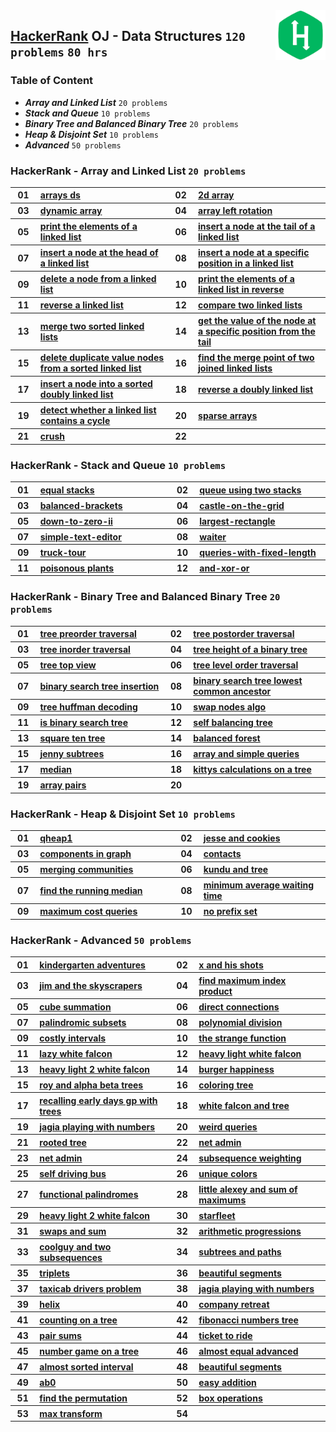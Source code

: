 <img align="right" width="80" src="/logos/hackerrank.jpg">

## [HackerRank](https://www.hackerrank.com/) OJ - Data Structures `120 problems` `80 hrs`

### Table of Content

- ***Array and Linked List*** `20 problems`
- ***Stack and Queue*** `10 problems`
- ***Binary Tree and Balanced Binary Tree*** `20 problems`
- ***Heap & Disjoint Set*** `10 problems`
- ***Advanced*** `50 problems`

### HackerRank - Array and Linked List `20 problems`

<table>
    <tbody>
        <tr>
            <th align="center" width="50px">01</th><th align="left" width="550px"><a href="https://www.hackerrank.com/challenges/arrays-ds/problem">arrays ds</a></th>
            <th align="center" width="50px">02</th><th align="left" width="550px"><a href="https://www.hackerrank.com/challenges/2d-array/problem">2d array</a></th>
        </tr>
        <tr>
            <th align="center" width="50px">03</th><th align="left" width="550px"><a href="https://www.hackerrank.com/challenges/dynamic-array/problem">dynamic array</a></th>
            <th align="center" width="50px">04</th><th align="left" width="550px"><a href="https://www.hackerrank.com/challenges/array-left-rotation/problem">array left rotation</a></th>
        </tr>
        <tr>
            <th align="center" width="50px">05</th><th align="left" width="550px"><a href="https://www.hackerrank.com/challenges/print-the-elements-of-a-linked-list/problem">print the elements of a linked list</a></th>
            <th align="center" width="50px">06</th><th align="left" width="550px"><a href="https://www.hackerrank.com/challenges/insert-a-node-at-the-tail-of-a-linked-list/problem">insert a node at the tail of a linked list</a></th>
        </tr>
        <tr>
            <th align="center" width="50px">07</th><th align="left" width="550px"><a href="https://www.hackerrank.com/challenges/insert-a-node-at-the-head-of-a-linked-list/problem">insert a node at the head of a linked list</a></th>
            <th align="center" width="50px">08</th><th align="left" width="550px"><a href="https://www.hackerrank.com/challenges/insert-a-node-at-a-specific-position-in-a-linked-list/problem">insert a node at a specific position in a linked list</a></th>
        </tr>
        <tr>
            <th align="center" width="50px">09</th><th align="left" width="550px"><a href="https://www.hackerrank.com/challenges/delete-a-node-from-a-linked-list/problem">delete a node from a linked list</a></th>
            <th align="center" width="50px">10</th><th align="left" width="550px"><a href="https://www.hackerrank.com/challenges/print-the-elements-of-a-linked-list-in-reverse/problem">print the elements of a linked list in reverse</a></th>
        </tr>
        <tr>
            <th align="center" width="50px">11</th><th align="left" width="550px"><a href="https://www.hackerrank.com/challenges/reverse-a-linked-list/problem">reverse a linked list</a></th>
            <th align="center" width="50px">12</th><th align="left" width="550px"><a href="https://www.hackerrank.com/challenges/compare-two-linked-lists/problem">compare two linked lists</a></th>
        </tr>
        <tr>
            <th align="center" width="50px">13</th><th align="left" width="550px"><a href="https://www.hackerrank.com/challenges/merge-two-sorted-linked-lists/problem">merge two sorted linked lists</a></th>
            <th align="center" width="50px">14</th><th align="left" width="550px"><a href="https://www.hackerrank.com/challenges/get-the-value-of-the-node-at-a-specific-position-from-the-tail/problem">get the value of the node at a specific position from the tail</a></th>
        </tr>
        <tr>
            <th align="center" width="50px">15</th><th align="left" width="550px"><a href="https://www.hackerrank.com/challenges/delete-duplicate-value-nodes-from-a-sorted-linked-list/problem">delete duplicate value nodes from a sorted linked list</a></th>
            <th align="center" width="50px">16</th><th align="left" width="550px"><a href="https://www.hackerrank.com/challenges/find-the-merge-point-of-two-joined-linked-lists/problem">find the merge point of two joined linked lists</a></th>
        </tr>
        <tr>
            <th align="center" width="50px">17</th><th align="left" width="550px"><a href="https://www.hackerrank.com/challenges/insert-a-node-into-a-sorted-doubly-linked-list/problem">insert a node into a sorted doubly linked list</a></th>
            <th align="center" width="50px">18</th><th align="left" width="550px"><a href="https://www.hackerrank.com/challenges/reverse-a-doubly-linked-list/problem">reverse a doubly linked list</a></th>
        </tr>
        <tr>
            <th align="center" width="50px">19</th><th align="left" width="550px"><a href="https://www.hackerrank.com/challenges/detect-whether-a-linked-list-contains-a-cycle/problem">detect whether a linked list contains a cycle</a></th>
            <th align="center" width="50px">20</th><th align="left" width="550px"><a href="https://www.hackerrank.com/challenges/sparse-arrays/problem">sparse arrays</a></th>
        </tr>
        <tr>
            <th align="center" width="50px">21</th><th align="left" width="550px"><a href="https://www.hackerrank.com/challenges/crush/problem">crush</a></th>
            <th align="center" width="50px">22</th><th align="left" width="550px"><a href=""></a></th>
        </tr>
    </tbody>
</table>

### HackerRank - Stack and Queue `10 problems`

<table>
    <tbody>
        <tr>
            <th align="center" width="50px">01</th><th align="left" width="550px"><a href="https://www.hackerrank.com/challenges/equal-stacks/problem">equal stacks</a></th>
            <th align="center" width="50px">02</th><th align="left" width="550px"><a href="https://www.hackerrank.com/challenges/queue-using-two-stacks/problem">queue using two stacks</a></th>
        </tr>
        <tr>
            <th align="center" width="50px">03</th><th align="left" width="550px"><a href="https://www.hackerrank.com/challenges/balanced-brackets/problem">balanced-brackets</a></th>
            <th align="center" width="50px">04</th><th align="left" width="550px"><a href="https://www.hackerrank.com/challenges/castle-on-the-grid/problem">castle-on-the-grid</a></th>
        </tr>
        <tr>
            <th align="center" width="50px">05</th><th align="left" width="550px"><a href="https://www.hackerrank.com/challenges/down-to-zero-ii/problem">down-to-zero-ii</a></th>
            <th align="center" width="50px">06</th><th align="left" width="550px"><a href="https://www.hackerrank.com/challenges/largest-rectangle/problem">largest-rectangle</a></th>
        </tr>
        <tr>
            <th align="center" width="50px">07</th><th align="left" width="550px"><a href="https://www.hackerrank.com/challenges/simple-text-editor/problem">simple-text-editor</a></th>
            <th align="center" width="50px">08</th><th align="left" width="550px"><a href="https://www.hackerrank.com/challenges/waiter/problem">waiter</a></th>
        </tr>
        <tr>
            <th align="center" width="50px">09</th><th align="left" width="550px"><a href="https://www.hackerrank.com/challenges/truck-tour/problem">truck-tour</a></th>
            <th align="center" width="50px">10</th><th align="left" width="550px"><a href="https://www.hackerrank.com/challenges/queries-with-fixed-length/problem">queries-with-fixed-length</a></th>
        </tr>
        <tr>
            <th align="center" width="50px">11</th><th align="left" width="550px"><a href="https://www.hackerrank.com/challenges/poisonous-plants/problem">poisonous plants</a></th>
            <th align="center" width="50px">12</th><th align="left" width="550px"><a href="https://www.hackerrank.com/challenges/and-xor-or/problem">and-xor-or</a></th>
        </tr>
    </tbody>
</table>

### HackerRank - Binary Tree and Balanced Binary Tree `20 problems`

<table>
    <tbody>
        <tr>
            <th align="center" width="50px">01</th><th align="left" width="550px"><a href="https://www.hackerrank.com/challenges/tree-preorder-traversal/problem">tree preorder traversal</a></th>
            <th align="center" width="50px">02</th><th align="left" width="550px"><a href="https://www.hackerrank.com/challenges/tree-postorder-traversal/problem">tree postorder traversal</a></th>
        </tr>
        <tr>
            <th align="center" width="50px">03</th><th align="left" width="550px"><a href="https://www.hackerrank.com/challenges/tree-inorder-traversal/problem">tree inorder traversal</a></th>
            <th align="center" width="50px">04</th><th align="left" width="550px"><a href="https://www.hackerrank.com/challenges/tree-height-of-a-binary-tree/problem">tree height of a binary tree</a></th>
        </tr>
        <tr>
            <th align="center" width="50px">05</th><th align="left" width="550px"><a href="https://www.hackerrank.com/challenges/tree-top-view/problem">tree top view</a></th>
            <th align="center" width="50px">06</th><th align="left" width="550px"><a href="https://www.hackerrank.com/challenges/tree-level-order-traversal/problem">tree level order traversal</a></th>
        </tr>
        <tr>
            <th align="center" width="50px">07</th><th align="left" width="550px"><a href="https://www.hackerrank.com/challenges/binary-search-tree-insertion/problem">binary search tree insertion</a></th>
            <th align="center" width="50px">08</th><th align="left" width="550px"><a href="https://www.hackerrank.com/challenges/binary-search-tree-lowest-common-ancestor/problem">binary search tree lowest common ancestor</a></th>
        </tr>
        <tr>
            <th align="center" width="50px">09</th><th align="left" width="550px"><a href="https://www.hackerrank.com/challenges/tree-huffman-decoding/problem">tree huffman decoding</a></th>
            <th align="center" width="50px">10</th><th align="left" width="550px"><a href="https://www.hackerrank.com/challenges/swap-nodes-algo/problem">swap nodes algo</a></th>
        </tr>
        <tr>
            <th align="center" width="50px">11</th><th align="left" width="550px"><a href="https://www.hackerrank.com/challenges/is-binary-search-tree/problem">is binary search tree</a></th>
            <th align="center" width="50px">12</th><th align="left" width="550px"><a href="https://www.hackerrank.com/challenges/self-balancing-tree/problem">self balancing tree</a></th>
        </tr>
        <tr>
            <th align="center" width="50px">13</th><th align="left" width="550px"><a href="https://www.hackerrank.com/challenges/square-ten-tree/problem">square ten tree</a></th>
            <th align="center" width="50px">14</th><th align="left" width="550px"><a href="https://www.hackerrank.com/challenges/balanced-forest/problem">balanced forest</a></th>
        </tr>
        <tr>
            <th align="center" width="50px">15</th><th align="left" width="550px"><a href="https://www.hackerrank.com/challenges/jenny-subtrees/problem">jenny subtrees</a></th>
            <th align="center" width="50px">16</th><th align="left" width="550px"><a href="https://www.hackerrank.com/challenges/array-and-simple-queries/problem">array and simple queries</a></th>
        </tr>
        <tr>
            <th align="center" width="50px">17</th><th align="left" width="550px"><a href="https://www.hackerrank.com/challenges/median/problem">median</a></th>
            <th align="center" width="50px">18</th><th align="left" width="550px"><a href="https://www.hackerrank.com/challenges/kittys-calculations-on-a-tree/problem">kittys calculations on a tree</a></th>
        </tr>
        <tr>
            <th align="center" width="50px">19</th><th align="left" width="550px"><a href="https://www.hackerrank.com/challenges/array-pairs/problem">array pairs</a></th>
            <th align="center" width="50px">20</th><th align="left" width="550px"><a href=""></a></th>
        </tr>
    </tbody>
</table>

### HackerRank - Heap & Disjoint Set `10 problems`

<table>
    <tbody>
        <tr>
            <th align="center" width="50px">01</th><th align="left" width="550px"><a href="https://www.hackerrank.com/challenges/qheap1/problem">qheap1</a></th>
            <th align="center" width="50px">02</th><th align="left" width="550px"><a href="https://www.hackerrank.com/challenges/jesse-and-cookies/problem">jesse and cookies</a></th>
        </tr>
        <tr>
            <th align="center" width="50px">03</th><th align="left" width="550px"><a href="https://www.hackerrank.com/challenges/components-in-graph/problem">components in graph</a></th>
            <th align="center" width="50px">04</th><th align="left" width="550px"><a href="https://www.hackerrank.com/challenges/contacts/problem">contacts</a></th>
        </tr>
        <tr>
            <th align="center" width="50px">05</th><th align="left" width="550px"><a href="https://www.hackerrank.com/challenges/merging-communities/problem">merging communities</a></th>
            <th align="center" width="50px">06</th><th align="left" width="550px"><a href="https://www.hackerrank.com/challenges/kundu-and-tree/problem">kundu and tree</a></th>
        </tr>
        <tr>
            <th align="center" width="50px">07</th><th align="left" width="550px"><a href="https://www.hackerrank.com/challenges/find-the-running-median/problem">find the running median</a></th>
            <th align="center" width="50px">08</th><th align="left" width="550px"><a href="https://www.hackerrank.com/challenges/minimum-average-waiting-time/problem">minimum average waiting time</a></th>
        </tr>
        <tr>
            <th align="center" width="50px">09</th><th align="left" width="550px"><a href="https://www.hackerrank.com/challenges/maximum-cost-queries/problem">maximum cost queries</a></th>
            <th align="center" width="50px">10</th><th align="left" width="550px"><a href="https://www.hackerrank.com/challenges/no-prefix-set/problem">no prefix set</a></th>
        </tr>
    </tbody>
</table>

### HackerRank - Advanced `50 problems`

<table>
    <tbody>
        <tr>
            <th align="center" width="50px">01</th><th align="left" width="550px"><a href="https://www.hackerrank.com/challenges/kindergarten-adventures/problem">kindergarten adventures</a></th>
            <th align="center" width="50px">02</th><th align="left" width="550px"><a href="https://www.hackerrank.com/challenges/x-and-his-shots/problem">x and his shots</a></th>
        </tr>
        <tr>
            <th align="center" width="50px">03</th><th align="left" width="550px"><a href="https://www.hackerrank.com/challenges/jim-and-the-skyscrapers/problem">jim and the skyscrapers</a></th>
            <th align="center" width="50px">04</th><th align="left" width="550px"><a href="https://www.hackerrank.com/challenges/find-maximum-index-product/problem">find maximum index product</a></th>
        </tr>
        <tr>
            <th align="center" width="50px">05</th><th align="left" width="550px"><a href="https://www.hackerrank.com/challenges/cube-summation/problem">cube summation</a></th>
            <th align="center" width="50px">06</th><th align="left" width="550px"><a href="https://www.hackerrank.com/challenges/direct-connections/problem">direct connections</a></th>
        </tr>
        <tr>
            <th align="center" width="50px">07</th><th align="left" width="550px"><a href="https://www.hackerrank.com/challenges/palindromic-subsets/problem">palindromic subsets</a></th>
            <th align="center" width="50px">08</th><th align="left" width="550px"><a href="https://www.hackerrank.com/challenges/polynomial-division/problem">polynomial division</a></th>
        </tr>
        <tr>
            <th align="center" width="50px">09</th><th align="left" width="550px"><a href="https://www.hackerrank.com/challenges/costly-intervals/problem">costly intervals</a></th>
            <th align="center" width="50px">10</th><th align="left" width="550px"><a href="https://www.hackerrank.com/challenges/the-strange-function/problem">the strange function</a></th>
        </tr>
        <tr>
            <th align="center" width="50px">11</th><th align="left" width="550px"><a href="https://www.hackerrank.com/challenges/lazy-white-falcon/problem">lazy white falcon</a></th>
            <th align="center" width="50px">12</th><th align="left" width="550px"><a href="https://www.hackerrank.com/challenges/heavy-light-white-falcon/problem">heavy light white falcon</a></th>
        </tr>
        <tr>
            <th align="center" width="50px">13</th><th align="left" width="550px"><a href="https://www.hackerrank.com/challenges/heavy-light-2-white-falcon/problem">heavy light 2 white falcon</a></th>
            <th align="center" width="50px">14</th><th align="left" width="550px"><a href="https://www.hackerrank.com/challenges/burger-happiness/problem">burger happiness</a></th>
        </tr>
        <tr>
            <th align="center" width="50px">15</th><th align="left" width="550px"><a href="https://www.hackerrank.com/challenges/roy-and-alpha-beta-trees/problem">roy and alpha beta trees</a></th>
            <th align="center" width="50px">16</th><th align="left" width="550px"><a href="https://www.hackerrank.com/challenges/coloring-tree/problem">coloring tree</a></th>
        </tr>
        <tr>
            <th align="center" width="50px">17</th><th align="left" width="550px"><a href="https://www.hackerrank.com/challenges/recalling-early-days-gp-with-trees/problem">recalling early days gp with trees</a></th>
            <th align="center" width="50px">18</th><th align="left" width="550px"><a href="https://www.hackerrank.com/challenges/white-falcon-and-tree/problem">white falcon and tree</a></th>
        </tr>
        <tr>
            <th align="center" width="50px">19</th><th align="left" width="550px"><a href="https://www.hackerrank.com/challenges/jagia-playing-with-numbers/problem">jagia playing with numbers</a></th>
            <th align="center" width="50px">20</th><th align="left" width="550px"><a href="https://www.hackerrank.com/challenges/weird-queries/problem">weird queries</a></th>
        </tr>
        <tr>
            <th align="center" width="50px">21</th><th align="left" width="550px"><a href="https://www.hackerrank.com/challenges/rooted-tree/problem">rooted tree</a></th>
            <th align="center" width="50px">22</th><th align="left" width="550px"><a href="https://www.hackerrank.com/challenges/net-admin/problem">net admin</a></th>
        </tr>
        <tr>
            <th align="center" width="50px">23</th><th align="left" width="550px"><a href="https://www.hackerrank.com/challenges/net-admin/problem">net admin</a></th>
            <th align="center" width="50px">24</th><th align="left" width="550px"><a href="https://www.hackerrank.com/challenges/subsequence-weighting/problem">subsequence weighting</a></th>
        </tr>
        <tr>
            <th align="center" width="50px">25</th><th align="left" width="550px"><a href="https://www.hackerrank.com/challenges/self-driving-bus/problem">self driving bus</a></th>
            <th align="center" width="50px">26</th><th align="left" width="550px"><a href="https://www.hackerrank.com/challenges/unique-colors/problem">unique colors</a></th>
        </tr>
        <tr>
            <th align="center" width="50px">27</th><th align="left" width="550px"><a href="https://www.hackerrank.com/challenges/functional-palindromes/problem">functional palindromes</a></th>
            <th align="center" width="50px">28</th><th align="left" width="550px"><a href="https://www.hackerrank.com/challenges/little-alexey-and-sum-of-maximums/problem">little alexey and sum of maximums</a></th>
        </tr>
        <tr>
            <th align="center" width="50px">29</th><th align="left" width="550px"><a href="https://www.hackerrank.com/challenges/heavy-light-2-white-falcon/problem">heavy light 2 white falcon</a></th>
            <th align="center" width="50px">30</th><th align="left" width="550px"><a href="https://www.hackerrank.com/challenges/starfleet/problem">starfleet</a></th>
        </tr>
        <tr>
            <th align="center" width="50px">31</th><th align="left" width="550px"><a href="https://www.hackerrank.com/challenges/swaps-and-sum/problem">swaps and sum</a></th>
            <th align="center" width="50px">32</th><th align="left" width="550px"><a href="https://www.hackerrank.com/challenges/arithmetic-progressions/problem">arithmetic progressions</a></th>
        </tr>
        <tr>
            <th align="center" width="50px">33</th><th align="left" width="550px"><a href="https://www.hackerrank.com/challenges/coolguy-and-two-subsequences/problem">coolguy and two subsequences</a></th>
            <th align="center" width="50px">34</th><th align="left" width="550px"><a href="https://www.hackerrank.com/challenges/subtrees-and-paths/problem">subtrees and paths</a></th>
        </tr>
        <tr>
            <th align="center" width="50px">35</th><th align="left" width="550px"><a href="https://www.hackerrank.com/challenges/triplets/problem">triplets</a></th>
            <th align="center" width="50px">36</th><th align="left" width="550px"><a href="https://www.hackerrank.com/challenges/beautiful-segments/problem">beautiful segments</a></th>
        </tr>
        <tr>
            <th align="center" width="50px">37</th><th align="left" width="550px"><a href="https://www.hackerrank.com/challenges/taxicab-drivers-problem/problem">taxicab drivers problem</a></th>
            <th align="center" width="50px">38</th><th align="left" width="550px"><a href="https://www.hackerrank.com/challenges/jagia-playing-with-numbers/problem">jagia playing with numbers</a></th>
        </tr>
        <tr>
            <th align="center" width="50px">39</th><th align="left" width="550px"><a href="https://www.hackerrank.com/challenges/helix/problem">helix</a></th>
            <th align="center" width="50px">40</th><th align="left" width="550px"><a href="https://www.hackerrank.com/challenges/company-retreat/problem">company retreat</a></th>
        </tr>
        <tr>
            <th align="center" width="50px">41</th><th align="left" width="550px"><a href="https://www.hackerrank.com/challenges/counting-on-a-tree/problem">counting on a tree</a></th>
            <th align="center" width="50px">42</th><th align="left" width="550px"><a href="https://www.hackerrank.com/challenges/fibonacci-numbers-tree/problem">fibonacci numbers tree</a></th>
        </tr>
        <tr>
            <th align="center" width="50px">43</th><th align="left" width="550px"><a href="https://www.hackerrank.com/challenges/pair-sums/problem">pair sums</a></th>
            <th align="center" width="50px">44</th><th align="left" width="550px"><a href="https://www.hackerrank.com/challenges/ticket-to-ride/problem">ticket to ride</a></th>
        </tr>
        <tr>
            <th align="center" width="50px">45</th><th align="left" width="550px"><a href="https://www.hackerrank.com/challenges/number-game-on-a-tree/problem">number game on a tree</a></th>
            <th align="center" width="50px">46</th><th align="left" width="550px"><a href="https://www.hackerrank.com/challenges/almost-equal-advanced/problem">almost equal advanced</a></th>
        </tr>
        <tr>
            <th align="center" width="50px">47</th><th align="left" width="550px"><a href="https://www.hackerrank.com/challenges/almost-sorted-interval/problem">almost sorted interval</a></th>
            <th align="center" width="50px">48</th><th align="left" width="550px"><a href="https://www.hackerrank.com/challenges/beautiful-segments/problem">beautiful segments</a></th>
        </tr>
        <tr>
            <th align="center" width="50px">49</th><th align="left" width="550px"><a href="https://www.hackerrank.com/challenges/ab0/problem">ab0</a></th>
            <th align="center" width="50px">50</th><th align="left" width="550px"><a href="https://www.hackerrank.com/challenges/easy-addition/problem">easy addition</a></th>
        </tr>
        <tr>
            <th align="center" width="50px">51</th><th align="left" width="550px"><a href="https://www.hackerrank.com/challenges/find-the-permutation/problem">find the permutation</a></th>
            <th align="center" width="50px">52</th><th align="left" width="550px"><a href="https://www.hackerrank.com/challenges/box-operations/problem">box operations</a></th>
        </tr>
        <tr>
            <th align="center" width="50px">53</th><th align="left" width="550px"><a href="https://www.hackerrank.com/challenges/max-transform/problem">max transform</a></th>
            <th align="center" width="50px">54</th><th align="left" width="550px"><a href=""></a></th>
        </tr>
    </tbody>
</table>
